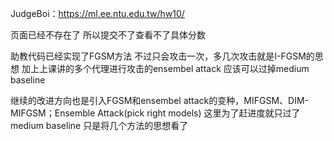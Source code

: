JudgeBoi：https://ml.ee.ntu.edu.tw/hw10/

页面已经不存在了  所以提交不了查看不了具体分数

助教代码已经实现了FGSM方法  不过只会攻击一次，多几次攻击就是I-FGSM的思想  加上上课讲的多个代理进行攻击的ensembel attack 应该可以过掉medium baseline

继续的改进方向也是引入FGSM和ensembel attack的变种，MIFGSM、DIM-MIFGSM；Ensemble Attack(pick right models)  这里为了赶进度就只过了medium baseline  只是将几个方法的思想看了
